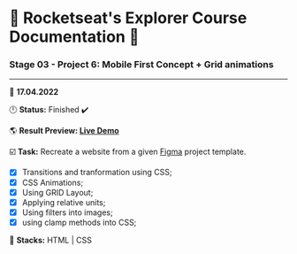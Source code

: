 # 🚀 Rocketseat's Explorer Course Documentation 📁
 
### Stage 03 - Project 6: Mobile First Concept + Grid animations
 
---
  
📅 **17.04.2022**
  
🕛 **Status:** Finished ✔️

🌎 **Result Preview: [Live Demo](https://oleandrolozano.github.io/rocketseat-explorer/project-06/)**

☑️ **Task:** Recreate a website from a given [Figma](https://www.figma.com/file/sxgVbJwSAUo3BuOn2VkHIQ/Stage-03---Grid-com-anima%C3%A7%C3%B5es-(Copy)) project template.


- [x] Transitions and tranformation using CSS;
- [x] CSS Animations;
- [x] Using GRID Layout;
- [x] Applying relative units;
- [x] Using filters into images;
- [x] using clamp methods into CSS;

📌 **Stacks:** HTML | CSS